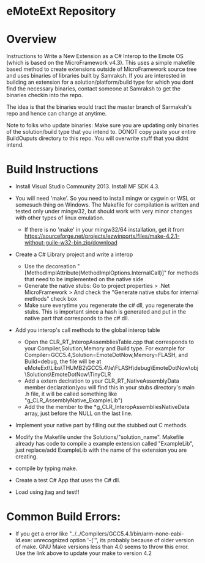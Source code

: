 # eMoteExt Repository

# Overview
Instructions to Write a New Extension as a C# Interop to the Emote OS (which is based on the MicroFramework v4.3). This uses a simple makefile based method to create extensions outside of MicroFramework source tree and uses binaries of libraries built by Samraksh. If you are interested in building an extension for a solution/platform/build type for which you dont find the necessary binaries, contact someone at Samraksh to get the binaries checkin into the repo.

The idea is that the binaries would tract the master branch of Sarmaksh's repo and hence can change at anytime.

Note to folks who update binaries: Make sure you are updating only binaries of the solution/build type that you intend to. DONOT copy paste your entire BuildOuputs directory to this repo. You will 
overwrite stuff that you didnt intend.

# Build Instructions
- Install Visual Studio Community 2013. Install MF SDK 4.3. 
- You will need 'make'. So you need to install mingw or cygwin or WSL or somesuch thing on Windows. The Makefile for compilation is written and tested only under mingw32, but should work with very minor changes with other types of linux emulation.
	- If there is no 'make' in your mingw32/64 installation, get it from https://sourceforge.net/projects/ezwinports/files/make-4.2.1-without-guile-w32-bin.zip/download
- Create a C# Library project and write a interop
	- Use the decoreation "[MethodImplAttribute(MethodImplOptions.InternalCall)]" for methods that need to be implemented on the native side
	- Generate the native stubs: Go to project properties > .Net MicroFramework > And check the "Generate native stubs for internal methods" check box
	- Make sure everytime you regenerate the c# dll, you regenerate the stubs. This is important since a hash is generated and put in the native part that corresponds to the c# dll.
- Add you interop's call methods to the global interop table
	- Open the CLR_RT_InteropAssembliesTable.cpp that corresponds to your Compiler,Solution,Memory and Build type. For example for Compiler=GCC5.4,Solution=EmoteDotNow,Memory=FLASH, and Build=debug, the file will be at eMoteExt\Libs\THUMB2\GCC5.4\le\FLASH\debug\EmoteDotNow\obj\Solutions\EmoteDotNow\TinyCLR 
	- Add a extern declration to your CLR_RT_NativeAssemblyData member declaration(you will find this in your stubs directory's main .h file, it will be called something like "g_CLR_AssemblyNative_ExampleLib")
	- Add the the member to the *g_CLR_InteropAssembliesNativeData array, just before the NULL on the last line.
- Implement your native part by filling out the stubbed out C methods.

- Modify the Makefile under the Solutions/"solution_name". Makefile already has code to compile a  example extension called "ExampleLib", just replace/add ExampleLib with the name of the extension you are creating.
- compile by typing make.
- Create a test C# App that uses the C# dll.
- Load using jtag and test!!

# Common Build Errors:

- If you get a error like "../../Compilers/GCC5.4.1/bin/arm-none-eabi-ld.exe: unrecognized option '-\('", its probably because of older version of make. GNU Make versions less than 4.0 seems to throw this error. Use the link above to update your make to version 4.2
	
